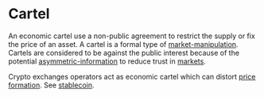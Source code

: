 # Cartel
An economic cartel use a non-public agreement to restrict the supply or fix the price of an asset. A cartel is a formal type of [market-manipulation](market-manipulation.md). Cartels are considered to be against the public interest because of the potential [asymmetric-information](asymmetric-information.md) to reduce trust in [markets](market.md).

Crypto exchanges operators act as economic cartel which can distort [price formation](price-formation.md). See [stablecoin](stablecoin.md).